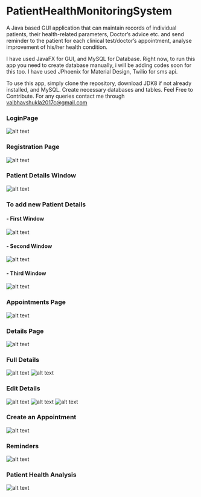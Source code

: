 # PatientHealthMonitoringSystem
A Java based GUI application that can maintain records of individual patients, their health-related
parameters, Doctor’s advice etc. and send reminder to the patient for each clinical test/doctor’s
appointment, analyse improvement of his/her health condition.

I have used JavaFX for GUI, and MySQL for Database.
Right now, to run this app you need to create database manually, i will be adding codes soon for this too.
I have used JPhoenix for Material Design, Twilio for sms api.

To use this app, simply clone the repository, download JDK8 if not already installed, and MySQL. Create necessary databases and tables. 
Feel Free to Contribute.
For any queries contact me through 
vaibhavshukla2017c@gmail.com

### LoginPage
![alt text](https://github.com/lksh97/Phms/Screenshots/Screenshot%202019-05-11%20at%202.20.03%20PM.png)

### Registration Page
![alt text](https://github.com/lksh97/Phms/Screenshots/Screenshot%202019-05-11%20at%202.43.00%20PM.png)

### Patient Details Window
![alt text](https://github.com/lksh97/Phms/Screenshots/Screenshot%202019-05-11%20at%202.24.41%20PM.png)

### To add new Patient Details
#### - First Window
![alt text](https://github.com/lksh97/Phms/Screenshots/Screenshot%202019-05-11%20at%202.42.26%20PM.png)

#### - Second Window
![alt text](https://github.com/lksh97/Phms/Screenshots/Screenshot%202019-05-11%20at%202.29.57%20PM.png)

#### - Third Window 
![alt text](https://github.com/lksh97/Phms/Screenshots/Screenshot%202019-05-11%20at%202.30.20%20PM.png)

### Appointments Page
![alt text](https://github.com/lksh97/Phms/Screenshots/Screenshot%202019-05-11%20at%202.42.35%20PM.png)

### Details Page
![alt text](https://github.com/lksh97/Phms/Screenshots/Screenshot%202019-05-11%20at%202.35.25%20PM.png)

### Full Details
![alt text](https://github.com/lksh97/Phms/Screenshots/Screenshot%202019-05-11%20at%202.34.43%20PM.png)
![alt text](https://github.com/lksh97/Phms/Screenshots/Screenshot%202019-05-11%20at%202.34.05%20PM.png)

### Edit Details
![alt text](https://github.com/lksh97/Phms/Screenshots/Screenshot%202019-05-11%20at%202.34.43%20PM.png)
![alt text](https://github.com/lksh97/Phms/Screenshots/Screenshot%202019-05-11%20at%202.34.56%20PM.png)
![alt text](https://github.com/lksh97/Phms/Screenshots/Screenshot%202019-05-11%20at%202.35.01%20PM.png)

### Create an Appointment
![alt text](https://github.com/lksh97/Phms/Screenshots/Screenshot%202019-05-11%20at%202.35.20%20PM.png)

### Reminders
![alt text](https://github.com/lksh97/Phms/Screenshots/Screenshot%202019-05-11%20at%202.32.20%20PM.png)

### Patient Health Analysis
![alt text](https://github.com/lksh97/Phms/Screenshots/Screenshot%202019-05-11%20at%202.35.28%20PM.png)

